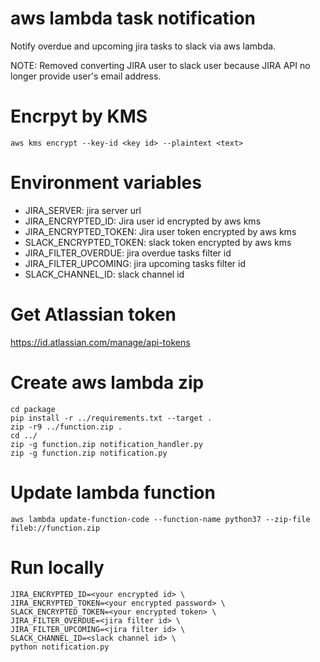 # aws lambda task notification
Notify overdue and upcoming jira tasks to slack via aws lambda.

NOTE: Removed converting JIRA user to slack user because JIRA API no longer provide user's email address.

# Encrpyt by KMS
```
aws kms encrypt --key-id <key id> --plaintext <text>
```

# Environment variables
- JIRA_SERVER: jira server url
- JIRA_ENCRYPTED_ID: Jira user id encrypted by aws kms
- JIRA_ENCRYPTED_TOKEN: Jira user token encrypted by aws kms
- SLACK_ENCRYPTED_TOKEN: slack token encrypted by aws kms
- JIRA_FILTER_OVERDUE: jira overdue tasks filter id
- JIRA_FILTER_UPCOMING: jira upcoming tasks filter id
- SLACK_CHANNEL_ID: slack channel id

# Get Atlassian token
https://id.atlassian.com/manage/api-tokens

# Create aws lambda zip

```
cd package
pip install -r ../requirements.txt --target .
zip -r9 ../function.zip .
cd ../
zip -g function.zip notification_handler.py
zip -g function.zip notification.py
```


# Update lambda function
```
aws lambda update-function-code --function-name python37 --zip-file fileb://function.zip
```


# Run locally
```
JIRA_ENCRYPTED_ID=<your encrypted id> \
JIRA_ENCRYPTED_TOKEN=<your encrypted password> \
SLACK_ENCRYPTED_TOKEN=<your encrypted token> \
JIRA_FILTER_OVERDUE=<jira filter id> \
JIRA_FILTER_UPCOMING=<jira filter id> \
SLACK_CHANNEL_ID=<slack channel id> \
python notification.py
```